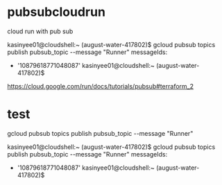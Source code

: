 # pubsubcloudrun
cloud run with pub sub 




kasinyee01@cloudshell:~ (august-water-417802)$ gcloud pubsub topics publish pubsub_topic --message "Runner"
messageIds:
- '10879618771048087'
kasinyee01@cloudshell:~ (august-water-417802)$    

https://cloud.google.com/run/docs/tutorials/pubsub#terraform_2

# test

gcloud pubsub topics publish pubsub_topic --message "Runner"

kasinyee01@cloudshell:~ (august-water-417802)$ gcloud pubsub topics publish pubsub_topic --message "Runner"
messageIds:
- '10879618771048087'
kasinyee01@cloudshell:~ (august-water-417802)$ 